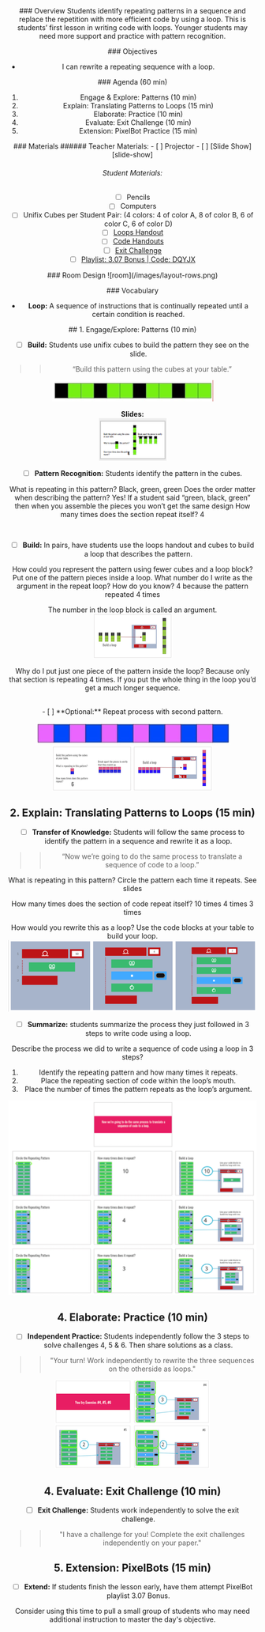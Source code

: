 <header class='header' title='Write Loops' subtitle='Lesson 3.07'/>

<notable>
<iconp src='/icons/activity.png'>### Overview</iconp>
Students identify repeating patterns in a sequence and replace the repetition with more efficient code by using a loop.  This is students’ first lesson in writing code with loops. Younger students may need more support and practice with pattern recognition.

<iconp src='/icons/objectives.png'>### Objectives</iconp>
- I can rewrite a repeating sequence with a loop.

<iconp src='/icons/agenda.png'>### Agenda (60 min)</iconp>
1. Engage & Explore: Patterns (10 min)
1. Explain: Translating Patterns to Loops (15 min)
1. Elaborate: Practice (10 min)
1. Evaluate: Exit Challenge (10 min)
1. Extension: PixelBot Practice (15 min)

<note>
<iconp src='/icons/materials.png'>### Materials</iconp>
###### Teacher Materials:
- [ ] Projector
- [ ] [Slide Show][slide-show]

###### Student Materials:
- [ ] Pencils
- [ ] Computers
- [ ] Unifix Cubes per Student Pair: (4 colors: 4 of color A, 8 of color B, 6 of color C, 6 of color D)
- [ ] [Loops Handout][loops]
- [ ] [Code Handouts][code-handouts]
- [ ] [Exit Challenge][exit]
- [ ] [Playlist: 3.07 Bonus | Code: DQYJX][extension]

</note>
### Room Design
![room](/images/layout-rows.png)

<note>

<iconp src='/icons/vocab.png'>### Vocabulary</iconp>

- **Loop:** A sequence of instructions that is continually repeated until a certain condition is reached.

</note>

<pagebreak/>
## 1. Engage/Explore: Patterns (10 min)

- [ ] **Build:** Students use unifix cubes to build the pattern they see on the slide.

> > “Build this pattern using the cubes at your table.”

![pattern1](./images/unifix-cubes-pattern1.jpeg)

<note>**Slides:** <br/>
![slides-cubes1](./images/slides-cubes1.png)
</note>

- [ ] **Pattern Recognition:** Students identify the pattern in the cubes.

<iconp type="question">What is repeating in this pattern?</iconp>
<iconp type="answer">Black, green, green</iconp>
<iconp type="question">Does the order matter when describing the pattern?</iconp>
<iconp type="answer">Yes! If a student said “green, black, green” then when you assemble the pieces you won’t get the same design</iconp>
<iconp type="question">How many times does the section repeat itself?</iconp>
<iconp type="answer">4</iconp>

<br/>

- [ ] **Build:** In pairs, have students use the loops handout and cubes to build a loop that describes the pattern.

<iconp type="question">How could you represent the pattern using fewer cubes and a loop block?</iconp>
<iconp type="answer">Put one of the pattern pieces inside a loop. </iconp>
<iconp type="question">What number do I write as the argument in the repeat loop? How do you know?</iconp>
<iconp type="answer">4 because the pattern repeated 4 times</iconp>

<note type="tip">The number in the loop block is called an argument.
![slide](./images/slide-one.png)
</note>

<iconp type="question">Why do I put just one piece of the pattern inside the loop?</iconp>
<iconp type="answer">Because only that section is repeating 4 times. If you put the whole thing in the loop you’d get a much longer sequence.</iconp>

<br/>
- [ ] **Optional:** Repeat process with second pattern.

![pattern2](./images/unifix-cubes-pattern2.jpeg)
<note>
![slides-two](./images/slide-two.png)
![slides-three](./images/slide-three.png)
</note>

## 2. Explain: Translating Patterns to Loops (15 min)

- [ ] **Transfer of Knowledge:** Students will follow the same process to identify the pattern in a sequence and rewrite it as a loop.

> > “Now we’re going to do the same process to translate a sequence of code to a loop.”

<iconp type="question">What is repeating in this pattern? Circle the pattern each time it repeats.</iconp>
<iconp type="answer">See slides </iconp>

<iconp type="question">How many times does the section of code repeat itself?</iconp>
<iconp type="answer">10 times                  4 times                    3 times</iconp>

<iconp type="question">How would you rewrite this as a loop? Use the code blocks at your table to build your loop.</iconp>
<iconp type="answer">![solutions](./images/loop-slides.png)</iconp>

- [ ] **Summarize:** students summarize the process they just followed in 3 steps to write code using a loop.

<iconp type="question">Describe the process we did to write a sequence of code using a loop in 3 steps? </iconp>
<iconp type="answer">
1. Identify the repeating pattern and how many times it repeats.
2. Place the repeating section of code within the loop’s mouth.
3. Place the number of times the pattern repeats as the loop’s argument.</iconp>

![explain](./images/explain-slides.png)

## 4. Elaborate: Practice (10 min)

- [ ] **Independent Practice:** Students independently follow the 3 steps to solve challenges 4, 5 & 6. Then share solutions as a class.

> > "Your turn! Work independently to rewrite the three sequences on the otherside as loops."

![slides-elaborate](./images/elaborate-slides.png)

## 4. Evaluate: Exit Challenge (10 min)

- [ ] **Exit Challenge:** Students work independently to solve the exit challenge.

> > "I have a challenge for you! Complete the exit challenges independently on your paper."

## 5. Extension: PixelBots (15 min)

- [ ] **Extend:** If students finish the lesson early, have them attempt PixelBot playlist 3.07 Bonus.

<note type='tip'>Consider using this time to pull a small group of students who may need additional instruction to master the day's objective.</note>

</notable>

[slide-show]: https://docs.google.com/presentation/d/1fZDfHDFEXsVilp4-Nxg4H_rs11rrtYyypJ6SL9wX0g4/edit?usp=sharing
[loops]: https://drive.google.com/open?id=0B48_2vIyABioXy1ZcXFKZXk2X3M
[code-handouts]: https://drive.google.com/open?id=0B48_2vIyABioSlRwNlFnSVluQWM
[exit]: https://drive.google.com/open?id=0B48_2vIyABioSzFNSnRiaWdaV0k
[extension]: http://www.pixelbots.io/DQYJX
